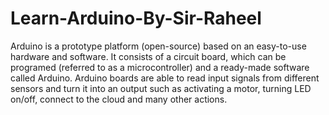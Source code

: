 # Learn-Arduino-By-Sir-Raheel
Arduino is a prototype platform (open-source) based on an easy-to-use hardware and software. It consists of a circuit board, which can be programed (referred to as a microcontroller) and a ready-made software called Arduino. Arduino boards are able to read input signals from different sensors and turn it into an output such as activating a motor, turning LED on/off, connect to the cloud and many other actions.
